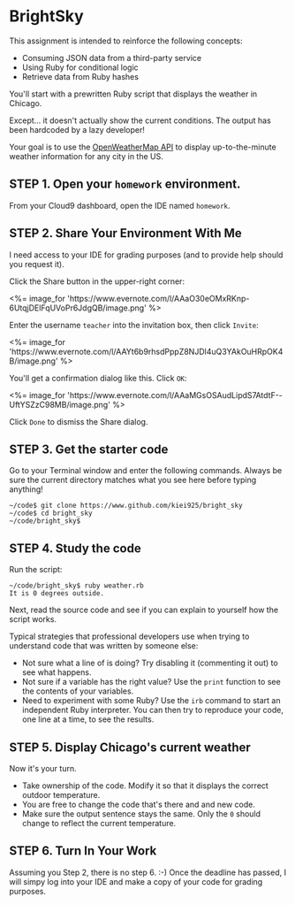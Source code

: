 # BrightSky

This assignment is intended to reinforce the following concepts:

* Consuming JSON data from a third-party service
* Using Ruby for conditional logic
* Retrieve data from Ruby hashes

You'll start with a prewritten Ruby script that displays the
weather in Chicago.

Except... it doesn't actually show the current conditions.  The
output has been hardcoded by a lazy developer!

Your goal is to use the <a href="http://openweathermap.org/">OpenWeatherMap API</a>
to display up-to-the-minute weather information for any city in the US.

## STEP 1. Open your `homework` environment.

From your Cloud9 dashboard, open the IDE named `homework`.

## STEP 2. Share Your Environment With Me

I need access to your IDE for grading purposes (and to provide help should you request it).

Click the Share button in the upper-right corner:

<p><%= image_for 'https://www.evernote.com/l/AAaO30eOMxRKnp-6UtqjDElFqUVoPr6JdgQB/image.png' %></p>

Enter the username `teacher` into the invitation box, then click `Invite`:

<p><%= image_for 'https://www.evernote.com/l/AAYt6b9rhsdPppZ8NJDl4uQ3YAkOuHRpOK4B/image.png' %></p>

You'll get a confirmation dialog like this. Click `OK`:

<p><%= image_for 'https://www.evernote.com/l/AAaMGsOSAudLipdS7AtdtF--UftYSZzC98MB/image.png' %></p>

Click `Done` to dismiss the Share dialog.

## STEP 3. Get the starter code

Go to your Terminal window and enter the following commands.  Always be sure the current
directory matches what you see here before typing anything!

```
~/code$ git clone https://www.github.com/kiei925/bright_sky
~/code$ cd bright_sky
~/code/bright_sky$
```



## STEP 4. Study the code

Run the script:

```
~/code/bright_sky$ ruby weather.rb
It is 0 degrees outside.
```

Next, read the source code and see if you can explain to yourself how the script works.

Typical strategies that professional developers use when trying to understand
code that was written by someone else:

  * Not sure what a line of is doing?  Try disabling it (commenting it out) to see what happens.
  * Not sure if a variable has the right value?  Use the `print` function to see
    the contents of your variables.
  * Need to experiment with some Ruby?  Use the `irb` command to start an independent
    Ruby interpreter.  You can then try to reproduce your code, one line at a time,
    to see the results.


## STEP 5.  Display Chicago's current weather

Now it's your turn.  

* Take ownership of the code. Modify it so that it displays
the correct outdoor temperature.  
* You are free to change the code that's there and
and new code.  
* Make sure the output sentence stays the same. Only the `0` should change
to reflect the current temperature.


## STEP 6.  Turn In Your Work

Assuming you Step 2, there is no step 6. :-)  Once the deadline has passed, I will
simpy log into your IDE and make a copy of your code for grading purposes.
